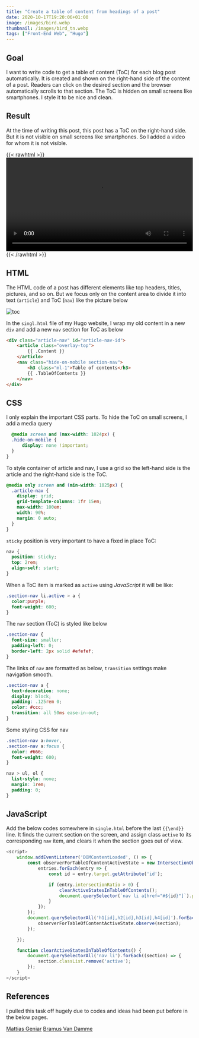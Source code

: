 ```yaml
---
title: "Create a table of content from headings of a post"
date: 2020-10-17T19:20:06+01:00
image: /images/bird.webp
thumbnail: /images/bird_tn.webp
tags: ["Front-End Web", "Hugo"]
---
```


## Goal

I want to write code to get a table of content (ToC) for each blog post automatically. It is created and shown on the right-hand side of the content of a post. Readers can click on the desired section and the browser automatically scrolls to that section. The ToC is hidden on small screens like smartphones. I style it to be nice and clean.

## Result

At the time of writing this post, this post has a ToC on the right-hand side. But it is not visible on small screens like smartphones. So I added a video for whom it is not visible. 

{{< rawhtml >}}
<video width=100% controls>
  <source src="/videos/table_of_contents.webm" type="video/webm">
Your browser does not support the video tag.
</video>
{{< /rawhtml >}}

## HTML 

The HTML code of a post has different elements like top headers, titles, pictures, and so on. But we focus only on the content area to divide it into text (`article`) and ToC (`nav`) like the picture below

![toc](/images/toc.png)


In the `singl.html` file of my Hugo website, I wrap my old content in a new `div` and add a new `nav` section for ToC as below

```html
<div class="article-nav" id="article-nav-id">
    <article class="overlay-top">
        {{ .Content }}
    </article>
    <nav class="hide-on-mobile section-nav">
        <h3 class="ml-1">Table of contents</h3>
        {{ .TableOfContents }}
    </nav>
</div>
```

## CSS

I only explain the important CSS parts. To hide the ToC on small screens, I add a media query

```css
  @media screen and (max-width: 1024px) {
  .hide-on-mobile {
      display: none !important;
  }
}
```
To style container of article and nav, I use a grid so the left-hand side is the article and the right-hand side is the ToC.

```css
@media only screen and (min-width: 1025px) {
  .article-nav {
    display: grid;
    grid-template-columns: 1fr 15em;
    max-width: 100em;
    width: 90%;
    margin: 0 auto;
  }
}
```

`sticky` position is very important to have a fixed in place ToC:

```css
nav {
  position: sticky;
  top: 2rem;
  align-self: start;
}
```

When a ToC item is marked as `active` using *JavaScript* it will be like:

``` css
.section-nav li.active > a {
  color:purple;
  font-weight: 600;
}
```
The `nav` section (ToC) is styled like below

```css
.section-nav {
  font-size: smaller;
  padding-left: 0;
  border-left: 2px solid #efefef;
}
```

The links of `nav` are formatted as below, `transition` settings make navigation smooth.

```css
.section-nav a {
  text-decoration: none;
  display: block;
  padding: .125rem 0;
  color: #ccc;
  transition: all 50ms ease-in-out; 
}
```

Some styling CSS for nav

```CSS
.section-nav a:hover,
.section-nav a:focus {
  color: #666;
  font-weight: 600;
}

nav > ul, ol {
  list-style: none;
  margin: 1rem;
  padding: 0;
}
```

## JavaScript

Add the below codes somewhere in `single.html` before the last `{{\end}}`  line. It finds the current section on the screen, and assign class `active` to its corresponding `nav` item, and clears it when the section goes out of view.

```js
<script>
	window.addEventListener('DOMContentLoaded', () => {
		const observerForTableOfContentActiveState = new IntersectionObserver(entries => {
			entries.forEach(entry => {
				const id = entry.target.getAttribute('id');

				if (entry.intersectionRatio > 0) {					
					clearActiveStatesInTableOfContents();				
					document.querySelector(`nav li a[href="#${id}"]`).parentElement.classList.add('active');
				}
			});
		});		
		document.querySelectorAll('h1[id],h2[id],h3[id],h4[id]').forEach((section) => {
			observerForTableOfContentActiveState.observe(section);
		});

	});

	function clearActiveStatesInTableOfContents() {
		document.querySelectorAll('nav li').forEach((section) => {
			section.classList.remove('active');
		});
	}
</script>
```

## References

I pulled this task off hugely due to codes and ideas had been put before in the below pages.

[Mattias Geniar](https://ma.ttias.be/adding-a-sticky-table-of-contents-in-hugo-to-posts/)
[Bramus Van Damme](https://www.bram.us/2020/01/10/smooth-scrolling-sticky-scrollspy-navigation/)